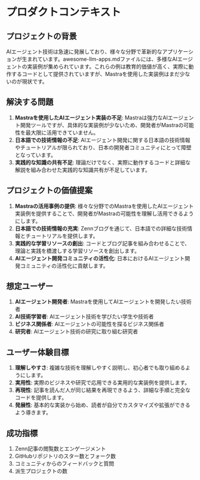# プロダクトコンテキスト

## プロジェクトの背景
AIエージェント技術は急速に発展しており、様々な分野で革新的なアプリケーションが生まれています。awesome-llm-apps.mdファイルには、多様なAIエージェントの実装例が集められています。これらの例は教育的価値が高く、実際に動作するコードとして提供されていますが、Mastraを使用した実装例はまだ少ないのが現状です。

## 解決する問題
1. **Mastraを使用したAIエージェント実装の不足**: Mastraは強力なAIエージェント開発ツールですが、具体的な実装例が少ないため、開発者がMastraの可能性を最大限に活用できていません。
2. **日本語での技術情報の不足**: AIエージェント開発に関する日本語の技術情報やチュートリアルが限られており、日本の開発者コミュニティにとって障壁となっています。
3. **実践的な知識の共有不足**: 理論だけでなく、実際に動作するコードと詳細な解説を組み合わせた実践的な知識共有が不足しています。

## プロジェクトの価値提案
1. **Mastraの活用事例の提供**: 様々な分野でのMastraを使用したAIエージェント実装例を提供することで、開発者がMastraの可能性を理解し活用できるようにします。
2. **日本語での技術情報の充実**: Zennブログを通じて、日本語での詳細な技術情報とチュートリアルを提供します。
3. **実践的な学習リソースの創出**: コードとブログ記事を組み合わせることで、理論と実践を橋渡しする学習リソースを創出します。
4. **AIエージェント開発コミュニティの活性化**: 日本におけるAIエージェント開発コミュニティの活性化に貢献します。

## 想定ユーザー
1. **AIエージェント開発者**: Mastraを使用してAIエージェントを開発したい技術者
2. **AI技術学習者**: AIエージェント技術を学びたい学生や技術者
3. **ビジネス関係者**: AIエージェントの可能性を探るビジネス関係者
4. **研究者**: AIエージェント技術の研究に取り組む研究者

## ユーザー体験目標
1. **理解しやすさ**: 複雑な技術を理解しやすく説明し、初心者でも取り組めるようにします。
2. **実用性**: 実際のビジネスや研究で応用できる実用的な実装例を提供します。
3. **再現性**: 記事を読んだ人が同じ結果を再現できるよう、詳細な手順と完全なコードを提供します。
4. **発展性**: 基本的な実装から始め、読者が自分でカスタマイズや拡張ができるよう導きます。

## 成功指標
1. Zenn記事の閲覧数とエンゲージメント
2. GitHubリポジトリのスター数とフォーク数
3. コミュニティからのフィードバックと質問
4. 派生プロジェクトの数
